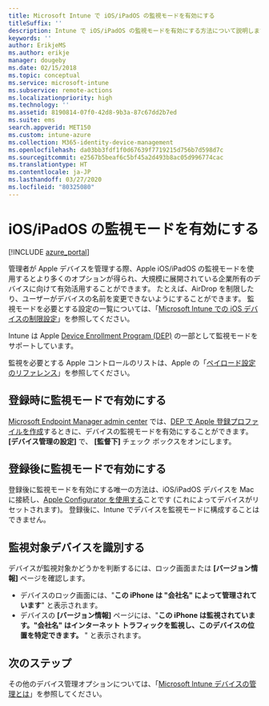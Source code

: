 ```yaml
---
title: Microsoft Intune で iOS/iPadOS の監視モードを有効にする
titleSuffix: ''
description: Intune で iOS/iPadOS の監視モードを有効にする方法について説明します。
keywords: ''
author: ErikjeMS
ms.author: erikje
manager: dougeby
ms.date: 02/15/2018
ms.topic: conceptual
ms.service: microsoft-intune
ms.subservice: remote-actions
ms.localizationpriority: high
ms.technology: ''
ms.assetid: 8190814-07f0-42d8-9b3a-87c67dd2b7ed
ms.suite: ems
search.appverid: MET150
ms.custom: intune-azure
ms.collection: M365-identity-device-management
ms.openlocfilehash: da03bb3fdf1f0d67639f7719215d756b7d598d7c
ms.sourcegitcommit: e2567b5beaf6c5bf45a2d493b8ac05d996774cac
ms.translationtype: HT
ms.contentlocale: ja-JP
ms.lasthandoff: 03/27/2020
ms.locfileid: "80325080"
---
```

# <a name="turn-on-iosipados-supervised-mode"></a>iOS/iPadOS の監視モードを有効にする


[!INCLUDE [azure_portal](../includes/azure_portal.md)]

管理者が Apple デバイスを管理する際、Apple iOS/iPadOS の監視モードを使用するとより多くのオプションが得られ、大規模に展開されている企業所有のデバイスに向けて有効活用することができます。 たとえば、AirDrop を制限したり、ユーザーがデバイスの名前を変更できないようにすることができます。 監視モードを必要とする設定の一覧については、「[Microsoft Intune での iOS デバイスの制限設定](../configuration/device-restrictions-ios.md)」を参照してください。

Intune は Apple [Device Enrollment Program (DEP)](../enrollment/device-enrollment-program-enroll-ios.md) の一部として監視モードをサポートしています。

監視を必要とする Apple コントロールのリストは、Apple の「[ペイロード設定のリファレンス](http://help.apple.com/configurator/mac/2.4/#/cad5370d089)」を参照してください。

## <a name="turn-on-supervised-mode-during-enrollment"></a>登録時に監視モードで有効にする

[Microsoft Endpoint Manager admin center](https://go.microsoft.com/fwlink/?linkid=2109431) では、[DEP で Apple 登録プロファイルを作成](../enrollment/device-enrollment-program-enroll-ios.md#create-an-apple-enrollment-profile)するときに、デバイスの監視モードを有効にすることができます。 **[デバイス管理の設定]** で、 **[監督下]** チェック ボックスをオンにします。

## <a name="turn-on-supervised-mode-after-enrollment"></a>登録後に監視モードで有効にする

登録後に監視モードを有効にする唯一の方法は、iOS/iPadOS デバイスを Mac に接続し、[Apple Configurator を使用する](../enrollment/apple-configurator-enroll-ios.md)ことです (これによってデバイスがリセットされます)。 登録後に、Intune でデバイスを監視モードに構成することはできません。

## <a name="identify-a-supervised-device"></a>監視対象デバイスを識別する

デバイスが監視対象かどうかを判断するには、ロック画面または **[バージョン情報]** ページを確認します。
- デバイスのロック画面には、"**この iPhone は "会社名" によって管理されています**" と表示されます。
- デバイスの **[バージョン情報]** ページには、"**この iPhone は監視されています。"会社名" はインターネット トラフィックを監視し、このデバイスの位置を特定できます。** " と表示されます。

## <a name="next-steps"></a>次のステップ

その他のデバイス管理オプションについては、「[Microsoft Intune デバイスの管理とは](device-management.md)」を参照してください。
